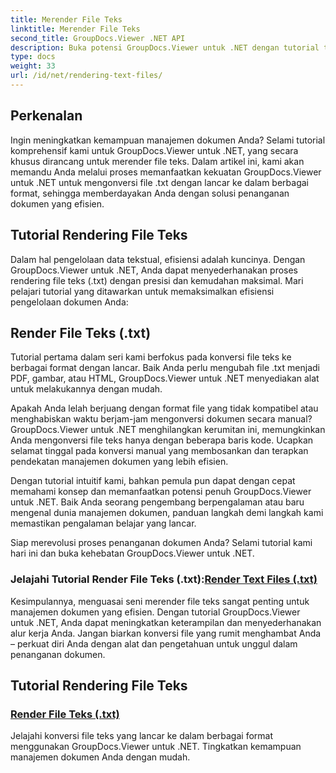 ```yaml
---
title: Merender File Teks
linktitle: Merender File Teks
second_title: GroupDocs.Viewer .NET API
description: Buka potensi GroupDocs.Viewer untuk .NET dengan tutorial tentang merender file teks. Konversikan file .txt ke dalam berbagai format untuk meningkatkan pengelolaan dokumen.
type: docs
weight: 33
url: /id/net/rendering-text-files/
---
```

## Perkenalan

Ingin meningkatkan kemampuan manajemen dokumen Anda? Selami tutorial komprehensif kami untuk GroupDocs.Viewer untuk .NET, yang secara khusus dirancang untuk merender file teks. Dalam artikel ini, kami akan memandu Anda melalui proses memanfaatkan kekuatan GroupDocs.Viewer untuk .NET untuk mengonversi file .txt dengan lancar ke dalam berbagai format, sehingga memberdayakan Anda dengan solusi penanganan dokumen yang efisien.

## Tutorial Rendering File Teks

Dalam hal pengelolaan data tekstual, efisiensi adalah kuncinya. Dengan GroupDocs.Viewer untuk .NET, Anda dapat menyederhanakan proses rendering file teks (.txt) dengan presisi dan kemudahan maksimal. Mari pelajari tutorial yang ditawarkan untuk memaksimalkan efisiensi pengelolaan dokumen Anda:

## Render File Teks (.txt)

Tutorial pertama dalam seri kami berfokus pada konversi file teks ke berbagai format dengan lancar. Baik Anda perlu mengubah file .txt menjadi PDF, gambar, atau HTML, GroupDocs.Viewer untuk .NET menyediakan alat untuk melakukannya dengan mudah. 

Apakah Anda lelah berjuang dengan format file yang tidak kompatibel atau menghabiskan waktu berjam-jam mengonversi dokumen secara manual? GroupDocs.Viewer untuk .NET menghilangkan kerumitan ini, memungkinkan Anda mengonversi file teks hanya dengan beberapa baris kode. Ucapkan selamat tinggal pada konversi manual yang membosankan dan terapkan pendekatan manajemen dokumen yang lebih efisien.

Dengan tutorial intuitif kami, bahkan pemula pun dapat dengan cepat memahami konsep dan memanfaatkan potensi penuh GroupDocs.Viewer untuk .NET. Baik Anda seorang pengembang berpengalaman atau baru mengenal dunia manajemen dokumen, panduan langkah demi langkah kami memastikan pengalaman belajar yang lancar.

Siap merevolusi proses penanganan dokumen Anda? Selami tutorial kami hari ini dan buka kehebatan GroupDocs.Viewer untuk .NET.

###  Jelajahi Tutorial Render File Teks (.txt):[Render Text Files (.txt)](./render-txt/)

Kesimpulannya, menguasai seni merender file teks sangat penting untuk manajemen dokumen yang efisien. Dengan tutorial GroupDocs.Viewer untuk .NET, Anda dapat meningkatkan keterampilan dan menyederhanakan alur kerja Anda. Jangan biarkan konversi file yang rumit menghambat Anda – perkuat diri Anda dengan alat dan pengetahuan untuk unggul dalam penanganan dokumen.
## Tutorial Rendering File Teks
### [Render File Teks (.txt)](./render-txt/)
Jelajahi konversi file teks yang lancar ke dalam berbagai format menggunakan GroupDocs.Viewer untuk .NET. Tingkatkan kemampuan manajemen dokumen Anda dengan mudah.